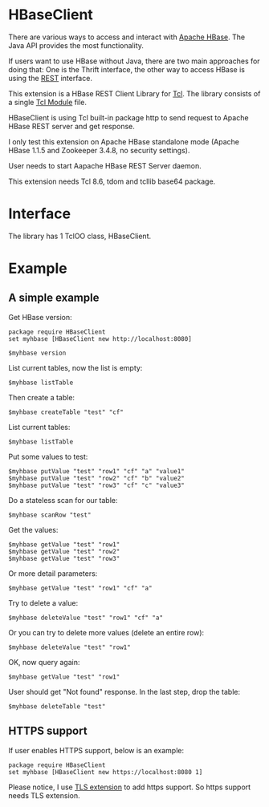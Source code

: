 
HBaseClient
=====

There are various ways to access and interact with [Apache HBase](http://hbase.apache.org). 
The Java API provides the most functionality.
 
If users want to use HBase without Java, there are two main approaches for doing that: 
One is the Thrift interface, the other way to access HBase is using the [REST](http://hbase.apache.org/book.html#_rest) interface.

This extension is a HBase REST Client Library for [Tcl](http://tcl.tk).
The library consists of a single [Tcl Module](http://tcl.tk/man/tcl8.6/TclCmd/tm.htm#M9) file.

HBaseClient is using Tcl built-in package http to send request to Apache HBase REST server and get response.

I only test this extension on Apache HBase standalone mode (Apache HBase 1.1.5 and Zookeeper 3.4.8,
no security settings).

User needs to start Aapache HBase REST Server daemon.

This extension needs Tcl 8.6, tdom and tcllib base64 package.


Interface
=====

The library has 1 TclOO class, HBaseClient.


Example
=====

## A simple example

Get HBase version:

    package require HBaseClient
    set myhbase [HBaseClient new http://localhost:8080]

    $myhbase version

List current tables, now the list is empty:

    $myhbase listTable

Then create a table:

    $myhbase createTable "test" "cf"

List current tables:

    $myhbase listTable

Put some values to test:

    $myhbase putValue "test" "row1" "cf" "a" "value1"
    $myhbase putValue "test" "row2" "cf" "b" "value2"
    $myhbase putValue "test" "row3" "cf" "c" "value3"

Do a stateless scan for our table:

    $myhbase scanRow "test"

Get the values:

    $myhbase getValue "test" "row1"
    $myhbase getValue "test" "row2"
    $myhbase getValue "test" "row3"

Or more detail parameters:

    $myhbase getValue "test" "row1" "cf" "a"

Try to delete a value:

    $myhbase deleteValue "test" "row1" "cf" "a"

Or you can try to delete more values (delete an entire row):

    $myhbase deleteValue "test" "row1"

OK, now query again:

    $myhbase getValue "test" "row1"

User should get "Not found" response. In the last step, drop the table:

    $myhbase deleteTable "test"

## HTTPS support

If user enables HTTPS support, below is an example:

    package require HBaseClient
    set myhbase [HBaseClient new https://localhost:8080 1]

Please notice, I use [TLS extension](http://core.tcl.tk/tcltls/index) to add https support.
So https support needs TLS extension.
